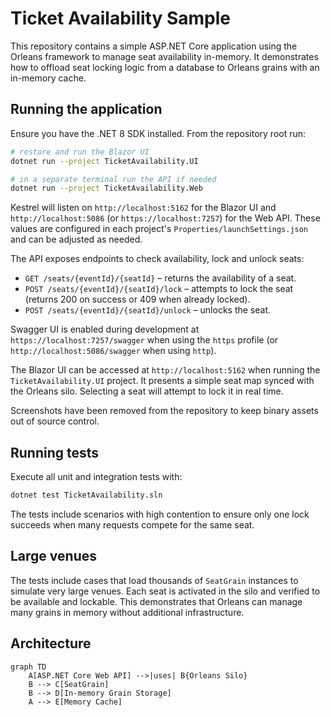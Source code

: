 # Ticket Availability Sample

This repository contains a simple ASP.NET Core application using the Orleans framework to manage seat availability in-memory. It demonstrates how to offload seat locking logic from a database to Orleans grains with an in-memory cache.

## Running the application

Ensure you have the .NET 8 SDK installed. From the repository root run:

```bash
# restore and run the Blazor UI
dotnet run --project TicketAvailability.UI

# in a separate terminal run the API if needed
dotnet run --project TicketAvailability.Web
```

Kestrel will listen on `http://localhost:5162` for the Blazor UI and `http://localhost:5086` (or `https://localhost:7257`) for the Web API. These values are configured in each project's `Properties/launchSettings.json` and can be adjusted as needed.

The API exposes endpoints to check availability, lock and unlock seats:

- `GET /seats/{eventId}/{seatId}` – returns the availability of a seat.
- `POST /seats/{eventId}/{seatId}/lock` – attempts to lock the seat (returns 200 on success or 409 when already locked).
- `POST /seats/{eventId}/{seatId}/unlock` – unlocks the seat.

Swagger UI is enabled during development at `https://localhost:7257/swagger` when using the `https` profile (or `http://localhost:5086/swagger` when using `http`).

The Blazor UI can be accessed at `http://localhost:5162` when running the `TicketAvailability.UI` project. It presents a simple seat map synced with the Orleans silo. Selecting a seat will attempt to lock it in real time.

Screenshots have been removed from the repository to keep binary assets out of source control.

## Running tests

Execute all unit and integration tests with:

```bash
dotnet test TicketAvailability.sln
```

The tests include scenarios with high contention to ensure only one lock succeeds when many requests compete for the same seat.

## Large venues

The tests include cases that load thousands of `SeatGrain` instances to simulate very large venues. Each seat is activated in the silo and verified to be available and lockable. This demonstrates that Orleans can manage many grains in memory without additional infrastructure.

## Architecture

```mermaid
graph TD
    A[ASP.NET Core Web API] -->|uses| B{Orleans Silo}
    B --> C[SeatGrain]
    B --> D[In-memory Grain Storage]
    A --> E[Memory Cache]
```
